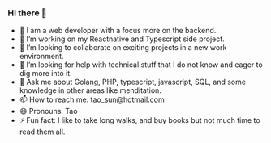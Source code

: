 ### Hi there 👋

- 👤 I am a web developer with a focus more on the backend.
- 🔭 I’m working on my Reactnative and Typescript side project.
- 👯 I’m looking to collaborate on exciting projects in a new work environment.
- 🤔 I’m looking for help with technical stuff that I do not know and eager to dig more into it.
- 💬 Ask me about Golang, PHP, typescript, javascript, SQL, and some knowledge in other areas like menditation.
- 📫 How to reach me: tao_sun@hotmail.com
- 😄 Pronouns: Tao
- ⚡ Fun fact: I like to take long walks, and buy books but not much time to read them all.

